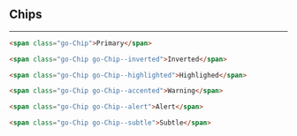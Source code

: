 ## Chips

---

```html #chip-primary
<span class="go-Chip">Primary</span>
```

```html #chip-inverted
<span class="go-Chip go-Chip--inverted">Inverted</span>
```

```html #chip-highlighted
<span class="go-Chip go-Chip--highlighted">Highlighed</span>
```

```html #chip-warning
<span class="go-Chip go-Chip--accented">Warning</span>
```

```html #chip-alert
<span class="go-Chip go-Chip--alert">Alert</span>
```

```html #chip-subtle
<span class="go-Chip go-Chip--subtle">Subtle</span>
```
